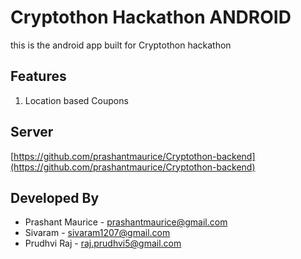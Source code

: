 # Cryptothon Hackathon ANDROID
this is the android app built for Cryptothon hackathon

## Features
1. Location based Coupons


## Server
[https://github.com/prashantmaurice/Cryptothon-backend](https://github.com/prashantmaurice/Cryptothon-backend)

## Developed By

* Prashant Maurice - [prashantmaurice@gmail.com](mailto:prashantmaurice@yahoo.com)
* Sivaram - [sivaram1207@gmail.com](mailto:sivaram1207@gmail.com)
* Prudhvi Raj - [raj.prudhvi5@gmail.com](mailto:raj.prudhvi5@gmail.com)

